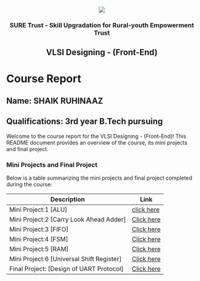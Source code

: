 <!-- PROJECT LOGO -->
<br />

<div align="center">
   <img src='https://user-images.githubusercontent.com/73131499/166115643-d3187f47-d38f-41b2-ae42-5ecbbc60de14.png' />


<h3 align="center">SURE Trust - Skill Upgradation for Rural-youth Empowerment Trust</h3>
  <h2>VLSI Designing - (Front-End)</h2>
</div>

# Course Report

## Name: SHAIK RUHINAAZ


## Qualifications: 3rd year B.Tech pursuing

Welcome to the course report for the VLSI Designing - (Front-End)! This README document provides an overview of the course, its mini projects and final project.

### Mini Projects and Final Project

Below is a table summarizing the mini projects and final project completed during the course:

| Description                                  | Link                                    |
|----------------------------------------------|-----------------------------------------|
| Mini Project:1 [ALU]                    |[click here](https://github.com/sure-trust/G9_VLSI/tree/main/Mini%20Projects/SHAIKRUHINAAZ)              
| Mini Project:2 [Carry Look Ahead Adder] |[Click here](https://github.com/sure-trust/G9_VLSI/tree/main/Mini%20Projects/SHAIKRUHINAAZ)                     
| Mini Project:3 [FIFO]                   |[Click here](https://github.com/sure-trust/G9_VLSI/tree/main/Mini%20Projects/SHAIKRUHINAAZ)
| Mini Project:4 [FSM]                    |[Click here](https://github.com/sure-trust/G9_VLSI/tree/main/Mini%20Projects/SHAIKRUHINAAZ)                   
| Mini Project:5 [RAM]                    |[Click here](https://github.com/sure-trust/G9_VLSI/tree/main/Mini%20Projects/SHAIKRUHINAAZ)                      
| Mini Project:6 [Universal Shift Register]|[Click here](https://github.com/sure-trust/G9_VLSI/tree/main/Mini%20Projects/SHAIKRUHINAAZ)              
| Final Project: [Design of UART Protocol]|[Click here](https://github.com/sure-trust/G9_VLSI/tree/main/Final%20Capstone%20ProjectSHAIKRUHINAAZ)                        |

